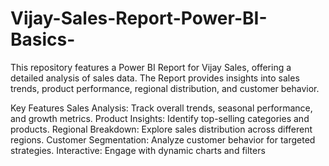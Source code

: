 # Vijay-Sales-Report-Power-BI-Basics-

This repository features a Power BI Report for Vijay Sales, offering a detailed analysis of sales data. The Report provides insights into sales trends,
product performance, regional distribution, and customer behavior.

Key Features
Sales Analysis: Track overall trends, seasonal performance, and growth metrics.
Product Insights: Identify top-selling categories and products.
Regional Breakdown: Explore sales distribution across different regions.
Customer Segmentation: Analyze customer behavior for targeted strategies.
Interactive: Engage with dynamic charts and filters
